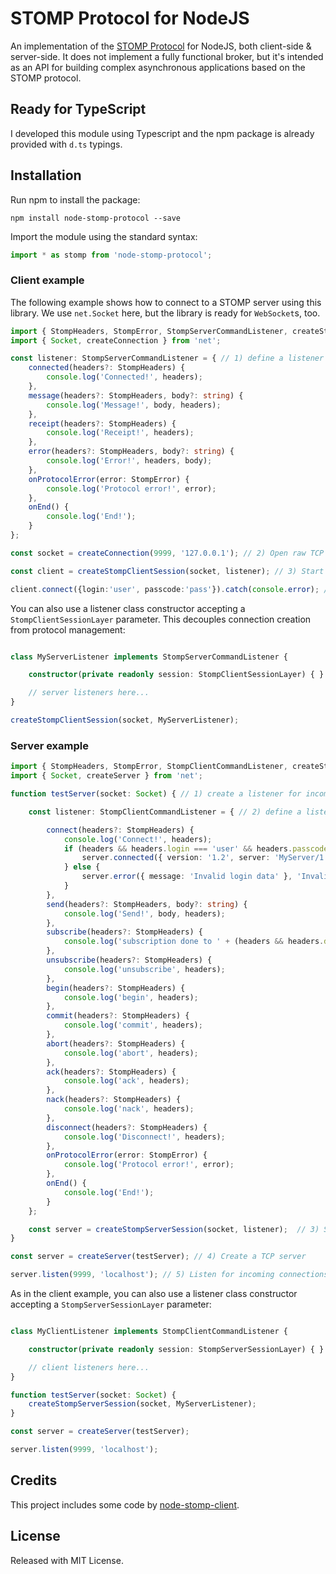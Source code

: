 # STOMP Protocol for NodeJS

An implementation of the [STOMP Protocol](https://stomp.github.io/) for NodeJS, both client-side & server-side. It does not implement a fully functional broker, but it's intended as an API for building complex asynchronous applications based on the STOMP protocol.

## Ready for TypeScript

I developed this module using Typescript and the npm package is already provided with `d.ts` typings.

## Installation

Run npm to install the package:

```shell
npm install node-stomp-protocol --save
```

Import the module using the standard syntax:

```typescript
import * as stomp from 'node-stomp-protocol';
```

### Client example

The following example shows how to connect to a STOMP server using this library. We use `net.Socket` here, but the library is ready for `WebSocket`s, too.

```TypeScript
import { StompHeaders, StompError, StompServerCommandListener, createStompClientSession } from 'node-stomp-protocol';
import { Socket, createConnection } from 'net';

const listener: StompServerCommandListener = { // 1) define a listener for server-sent frames.
    connected(headers?: StompHeaders) {
        console.log('Connected!', headers);
    },
    message(headers?: StompHeaders, body?: string) {
        console.log('Message!', body, headers);
    },
    receipt(headers?: StompHeaders) {
        console.log('Receipt!', headers);
    },
    error(headers?: StompHeaders, body?: string) {
        console.log('Error!', headers, body);
    },
    onProtocolError(error: StompError) {
        console.log('Protocol error!', error);
    },
    onEnd() {
        console.log('End!');
    }
};

const socket = createConnection(9999, '127.0.0.1'); // 2) Open raw TCP socket to the server.

const client = createStompClientSession(socket, listener); // 3) Start a STOMP Session over the TCP socket.

client.connect({login:'user', passcode:'pass'}).catch(console.error); // 4) Send the first frame!
```

You can also use a listener class constructor accepting a `StompClientSessionLayer` parameter. This decouples connection creation from protocol management:

```Typescript

class MyServerListener implements StompServerCommandListener {

    constructor(private readonly session: StompClientSessionLayer) { }

    // server listeners here...
}

createStompClientSession(socket, MyServerListener);

```

### Server example

```TypeScript
import { StompHeaders, StompError, StompClientCommandListener, createStompServerSession } from 'node-stomp-protocol';
import { Socket, createServer } from 'net';

function testServer(socket: Socket) { // 1) create a listener for incoming raw TCP connections.

    const listener: StompClientCommandListener = { // 2) define a listener for client-sent frames.

        connect(headers?: StompHeaders) {
            console.log('Connect!', headers);
            if (headers && headers.login === 'user' && headers.passcode === 'pass') {
                server.connected({ version: '1.2', server: 'MyServer/1.8.2' }).catch(console.error);
            } else {
                server.error({ message: 'Invalid login data' }, 'Invalid login data').catch(console.error);
            }
        },
        send(headers?: StompHeaders, body?: string) {
            console.log('Send!', body, headers);
        },
        subscribe(headers?: StompHeaders) {
            console.log('subscription done to ' + (headers && headers.destination));
        },
        unsubscribe(headers?: StompHeaders) {
            console.log('unsubscribe', headers);
        },
        begin(headers?: StompHeaders) {
            console.log('begin', headers);
        },
        commit(headers?: StompHeaders) {
            console.log('commit', headers);
        },
        abort(headers?: StompHeaders) {
            console.log('abort', headers);
        },
        ack(headers?: StompHeaders) {
            console.log('ack', headers);
        },
        nack(headers?: StompHeaders) {
            console.log('nack', headers);
        },
        disconnect(headers?: StompHeaders) {
            console.log('Disconnect!', headers);
        },
        onProtocolError(error: StompError) {
            console.log('Protocol error!', error);
        },
        onEnd() {
            console.log('End!');
        }
    };

    const server = createStompServerSession(socket, listener);  // 3) Start a STOMP Session over the TCP socket.
}

const server = createServer(testServer); // 4) Create a TCP server

server.listen(9999, 'localhost'); // 5) Listen for incoming connections
```

As in the client example, you can also use a listener class constructor accepting a `StompServerSessionLayer` parameter:

```Typescript

class MyClientListener implements StompClientCommandListener {

    constructor(private readonly session: StompServerSessionLayer) { }

    // client listeners here...
}

function testServer(socket: Socket) {
    createStompServerSession(socket, MyServerListener);
}

const server = createServer(testServer);

server.listen(9999, 'localhost');

```

## Credits

This project includes some code by [node-stomp-client](https://github.com/easternbloc/node-stomp-client).

## License

Released with MIT License.
